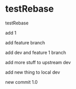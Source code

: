 # testRebase

testRebase

add 1

add feature branch

add dev and feature 1 branch

add more stuff to upstream dev

add new thing to local dev

new commit 1.0
